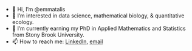 - 👋 Hi, I’m @emmatalis
- 👀 I’m interested in data science, mathematical biology, & quantitative ecology.
- 🌱 I’m currently earning my PhD in Applied Mathematics and Statistics from Stony Brook University.
- 📫 How to reach me: [LinkedIn](https://www.linkedin.com/in/emmatalis/), [email](mailto:emma.j.talis@gmail.com)

<!---
emmatalis/emmatalis is a ✨ special ✨ repository because its `README.md` (this file) appears on your GitHub profile.
You can click the Preview link to take a look at your changes.
--->
